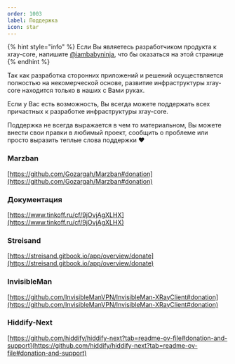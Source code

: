 ```yaml
---
order: 1003
label: Поддержка
icon: star
---
```

{% hint style="info" %}
Если Вы являетесь разработчиком продукта к xray-core, напишите [@iambabyninja](https://t.me/iambabyninja), что бы оказаться на этой странице
{% endhint %}

Так как разработка сторонних приложений и решений осуществляется полностью на некомерческой основе, развитие инфраструктуры xray-core находится только в наших с Вами руках.

Если у Вас есть возможность, Вы всегда можете поддержать всех причастных к разработке инфраструктуры xray-core.

Поддержка не всегда выражается в чем то материальном, Вы можете внести свои правки в любимый проект, сообщить о проблеме или просто выразить теплые слова поддержки :heart:

### Marzban

[https://github.com/Gozargah/Marzban#donation](https://github.com/Gozargah/Marzban#donation)

### Документация

[https://www.tinkoff.ru/cf/9jOvjAgXLHX](https://www.tinkoff.ru/cf/9jOvjAgXLHX)

### Streisand

[https://streisand.gitbook.io/app/overview/donate](https://streisand.gitbook.io/app/overview/donate)

### InvisibleMan

[https://github.com/InvisibleManVPN/InvisibleMan-XRayClient#donation](https://github.com/InvisibleManVPN/InvisibleMan-XRayClient#donation)

### Hiddify-Next

[https://github.com/hiddify/hiddify-next?tab=readme-ov-file#donation-and-support](https://github.com/hiddify/hiddify-next?tab=readme-ov-file#donation-and-support)

